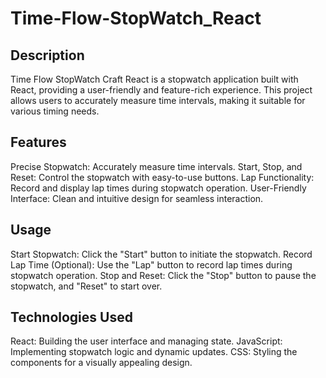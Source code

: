 # Time-Flow-StopWatch_React

## Description
Time Flow StopWatch Craft React is a stopwatch application built with React, providing a user-friendly and feature-rich experience. This project allows users to accurately measure time intervals, making it suitable for various timing needs.

## Features
Precise Stopwatch: Accurately measure time intervals.
Start, Stop, and Reset: Control the stopwatch with easy-to-use buttons.
Lap Functionality: Record and display lap times during stopwatch operation.
User-Friendly Interface: Clean and intuitive design for seamless interaction.

## Usage
Start Stopwatch: Click the "Start" button to initiate the stopwatch.
Record Lap Time (Optional): Use the "Lap" button to record lap times during stopwatch operation.
Stop and Reset: Click the "Stop" button to pause the stopwatch, and "Reset" to start over.

## Technologies Used
React: Building the user interface and managing state.
JavaScript: Implementing stopwatch logic and dynamic updates.
CSS: Styling the components for a visually appealing design.
